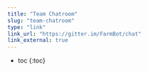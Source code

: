 ```yaml
---
title: "Team Chatroom"
slug: "team-chatroom"
type: "link"
link_url: "https://gitter.im/FarmBot/chat"
link_external: true
---
```


* toc
{:toc}

